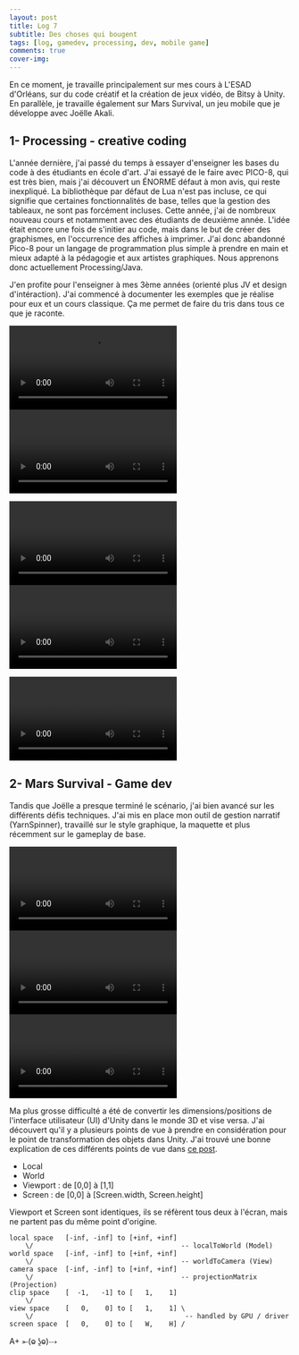 ```yaml
---
layout: post
title: Log 7 
subtitle: Des choses qui bougent 
tags: [log, gamedev, processing, dev, mobile game]
comments: true
cover-img: 
---
```


En ce moment, je travaille principalement sur mes cours à L'ESAD d'Orléans, sur du code créatif et la création de jeux vidéo, de Bitsy à Unity. En parallèle, je travaille également sur Mars Survival, un jeu mobile que je développe avec Joëlle Akali.

## 1- Processing - creative coding
L'année dernière, j'ai passé du temps à essayer d'enseigner les bases du code à des étudiants en école d'art. J'ai essayé de le faire avec PICO-8, qui est très bien, mais j'ai découvert un ÉNORME défaut à mon avis, qui reste inexpliqué. La bibliothèque par défaut de Lua n'est pas incluse, ce qui signifie que certaines fonctionnalités de base, telles que la gestion des tableaux, ne sont pas forcément incluses. 
Cette année, j'ai de nombreux nouveau cours et notamment avec des étudiants de deuxième année. L'idée était encore une fois de s'initier au code, mais dans le but de créer des graphismes, en l'occurrence des affiches à imprimer. J'ai donc abandonné Pico-8 pour un langage de programmation plus simple à prendre en main et mieux adapté à la pédagogie et aux artistes graphiques. Nous apprenons donc actuellement Processing/Java.

J'en profite pour l'enseigner à mes 3ème années (orienté plus JV et design d'intéraction).  J'ai commencé à documenter les exemples que je réalise pour eux et un cours classique. Ça me permet de faire du tris dans tous ce que je raconte. 

![video1](/assets/postsAssets/logs/7/1.mov) ![video2](/assets/postsAssets/logs/7/2.mov)   
	  
![video3](/assets/postsAssets/logs/7/3.mov) ![video4](/assets/postsAssets/logs/7/4.mov)    
	  
![video5](/assets/postsAssets/logs/7/5.mov)   

  
## 2- Mars Survival - Game dev 

Tandis que Joëlle a presque terminé le scénario, j'ai bien avancé sur les différents défis techniques. J'ai mis en place mon outil de gestion narratif (YarnSpinner), travaillé sur le style graphique, la maquette et plus récemment sur le gameplay de base.

![video1](/assets/postsAssets/logs/7/6.mp4) ![video2](/assets/postsAssets/logs/7/7.mp4) ![video2](/assets/postsAssets/logs/7/8.mp4)   

Ma plus grosse difficulté a été de convertir les dimensions/positions de l'interface utilisateur (UI) d'Unity dans le monde 3D et vise versa. J'ai découvert qu'il y a plusieurs points de vue à prendre en considération pour le point de transformation des objets dans Unity. J'ai trouvé une bonne explication de ces différents points de vue dans [ce post](https://discussions.unity.com/t/screen-vs-viewport-what-is-the-difference/28673/2).

- Local
- World
- Viewport : de [0,0] à [1,1]
- Screen : de [0,0] à [Screen.width, Screen.height]

Viewport et Screen sont identiques, ils se réfèrent tous deux à l'écran, mais ne partent pas du même point d'origine.

```
local space   [-inf, -inf] to [+inf, +inf]
    \/                                     -- localToWorld (Model)
world space   [-inf, -inf] to [+inf, +inf]
    \/                                     -- worldToCamera (View)
camera space  [-inf, -inf] to [+inf, +inf]
    \/                                     -- projectionMatrix (Projection)
clip space    [  -1,   -1] to [   1,    1]
    \/                                     
view space    [   0,    0] to [   1,    1] \
    \/                                      -- handled by GPU / driver
screen space  [   0,    0] to [   W,    H] /
```

A+
⤜(ⱺ ʖ̯ⱺ)⤏